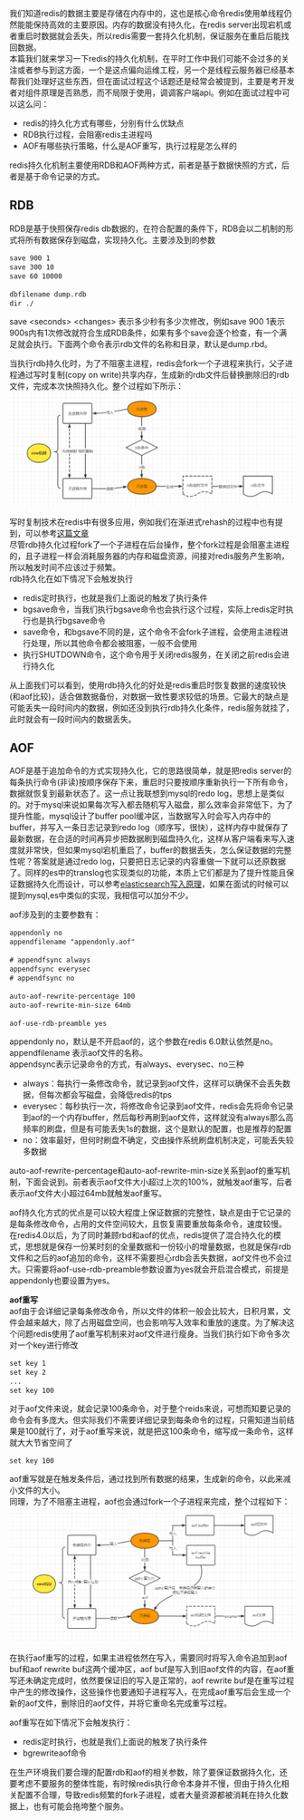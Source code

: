 我们知道redis的数据主要是存储在内存中的，这也是核心命令redis使用单线程仍然能能保持高效的主要原因。内存的数据没有持久化，在redis server出现宕机或者重启时数据就会丢失，所以redis需要一套持久化机制，保证服务在重启后能找回数据。   
本篇我们就来学习一下redis的持久化机制，在平时工作中我们可能不会过多的关注或者参与到这方面，一个是这点偏向运维工程，另一个是线程云服务器已经基本帮我们处理好这些东西，但在面试过程这个话题还是经常会被提到，主要是考开发者对组件原理是否熟悉，而不局限于使用，调调客户端api。例如在面试过程中可以这么问：   
- redis的持久化方式有哪些，分别有什么优缺点    
- RDB执行过程，会阻塞redis主进程吗      
- AOF有哪些执行策略，什么是AOF重写，执行过程是怎么样的    

redis持久化机制主要使用RDB和AOF两种方式，前者是基于数据快照的方式，后者是基于命令记录的方式。          

## RDB    
RDB是基于快照保存redis db数据的，在符合配置的条件下，RDB会以二机制的形式将所有数据保存到磁盘，实现持久化。主要涉及到的参数    
```
save 900 1
save 300 10
save 60 10000

dbfilename dump.rdb   
dir ./ 
```
save \<seconds> \<changes>  表示多少秒有多少次修改，例如save 900 1表示900s内有1次修改就符合生成RDB条件，如果有多个save会逐个检查，有一个满足就会执行。下面两个命令表示rdb文件的名称和目录，默认是dump.rbd。    

当执行rdb持久化时，为了不阻塞主进程，redis会fork一个子进程来执行，父子进程通过写时复制(copy on write)共享内存，生成新的rdb文件后替换删除旧的rdb文件，完成本次快照持久化。整个过程如下所示：   
![image](https://github.com/jmilktea/jtea/blob/master/redis/images/redis-rdb.png)    

写时复制技术在redis中有很多应用，例如我们在渐进式rehash的过程中也有提到，可以参考[这篇文章](https://github.com/jmilktea/jtea/blob/master/redis/hash.md)   
尽管rdb持久化过程fork了一个子进程在后台操作，整个fork过程是会阻塞主进程的，且子进程一样会消耗服务器的内存和磁盘资源，间接对redis服务产生影响，所以触发时间不应该过于频繁。   
rdb持久化在如下情况下会触发执行    
- redis定时执行，也就是我们上面说的触发了执行条件    
- bgsave命令，当我们执行bgsave命令也会执行这个过程，实际上redis定时执行也是执行bgsave命令   
- save命令，和bgsave不同的是，这个命令不会fork子进程，会使用主进程进行处理，所以其他命令都会被阻塞，一般不会使用   
- 执行SHUTDOWN命令，这个命令用于关闭redis服务，在关闭之前redis会进行持久化     

从上面我们可以看到，使用rdb持久化的好处是redis重启时恢复数据的速度较快(和aof比较)，适合做数据备份，对数据一致性要求较低的场景。它最大的缺点是可能丢失一段时间内的数据，例如还没到执行rdb持久化条件，redis服务就挂了，此时就会有一段时间内的数据丢失。

## AOF    
AOF是基于追加命令的方式实现持久化，它的思路很简单，就是把redis server的每条执行命令(非读)按顺序保存下来，重启时只要按顺序重新执行一下所有命令，数据就恢复到最新状态了。这一点让我联想到mysql的redo log，思想上是类似的。对于mysql来说如果每次写入都去随机写入磁盘，那么效率会非常低下，为了提升性能，mysql设计了buffer pool缓冲区，当数据写入时会写入内存中的buffer，并写入一条日志记录到redo log（顺序写，很快），这样内存中就保存了最新数据，在合适的时间再异步把数据刷到磁盘持久化，这样从客户端看来写入速度就非常快，但如果mysql宕机重启了，buffer的数据丢失，怎么保证数据的完整性呢？答案就是通过redo log，只要把日志记录的内容重做一下就可以还原数据了。同样的es中的translog也实现类似的功能，本质上它们都是为了提升性能且保证数据持久化而设计，可以参考[elasticsearch写入原理](https://github.com/jmilktea/jtea/blob/master/elasticsearch/elasticsearch%E5%86%99%E5%85%A5%E5%8E%9F%E7%90%86.md)，如果在面试的时候可以提到mysql,es中类似的实现，我相信可以加分不少。         

aof涉及到的主要参数有：   
```
appendonly no    
appendfilename "appendonly.aof"  

# appendfsync always
appendfsync everysec
# appendfsync no

auto-aof-rewrite-percentage 100
auto-aof-rewrite-min-size 64mb

aof-use-rdb-preamble yes
```
appendonly no，默认是不开启aof的，这个参数在redis 6.0默认依然是no。   
appendfilename 表示aof文件的名称。     
appendsync表示记录命令的方式，有always、everysec、no三种    
- always：每执行一条修改命令，就记录到aof文件，这样可以确保不会丢失数据，但每次都会写磁盘，会降低redis的tps   
- everysec：每秒执行一次，将修改命令记录到aof文件，redis会先将命令记录到aof的一个内存buffer，然后每秒再刷到aof文件，这样就没有always那么高频率的刷盘，但是有可能丢失1s的数据，这个是默认的配置，也是推荐的配置    
- no：效率最好，但何时刷盘不确定，交由操作系统刷盘机制决定，可能丢失较多数据    

auto-aof-rewrite-percentage和auto-aof-rewrite-min-size关系到aof的重写机制，下面会说到。前者表示aof文件大小超过上次的100%，就触发aof重写，后者表示aof文件大小超过64mb就触发aof重写。

aof持久化方式的优点是可以较大程度上保证数据的完整性，缺点是由于它记录的是每条修改命令，占用的文件空间较大，且恢复需要重放每条命令，速度较慢。   
在redis4.0以后，为了同时兼顾rbd和aof的优点，redis提供了混合持久化的模式，思想就是保存一份某时刻的全量数据和一份较小的增量数据，也就是保存rdb文件和之后的aof追加的命令，这样不需要担心rdb会丢失数据，aof文件也不会过大。只需要将aof-use-rdb-preamble参数设置为yes就会开启混合模式，前提是appendonly也要设置为yes。        

**aof重写**    
aof由于会详细记录每条修改命令，所以文件的体积一般会比较大，日积月累，文件会越来越大，除了占用磁盘空间，也会影响写入效率和重放的速度。为了解决这个问题redis使用了aof重写机制来对aof文件进行瘦身。当我们执行如下命令多次对一个key进行修改
```
set key 1
set key 2
...
set key 100
```
对于aof文件来说，就会记录100条命令，对于整个reids来说，可想而知要记录的命令会有多庞大。但实际我们不需要详细记录到每条命令的过程，只需知道当前结果是100就行了，对于aof重写来说，就是把这100条命令，缩写成一条命令，这样就大大节省空间了       
```
set key 100
```

aof重写就是在触发条件后，通过找到所有数据的结果，生成新的命令，以此来减小文件的大小。   
同理，为了不阻塞主进程，aof也会通过fork一个子进程来完成，整个过程如下：   
![image](https://github.com/jmilktea/jtea/blob/master/redis/images/redis-aof-rewrite.png)    

在执行aof重写的过程，如果主进程依然在写入，需要同时将写入命令追加到aof buf和aof rewrite buf这两个缓冲区，aof buf是写入到旧aof文件的内容，在aof重写还未确定完成时，依然要保证旧的写入是正常的，aof rewrite buf是在重写过程中产生的修改操作，这些操作也要通知子进程写入，在完成aof重写后会生成一个新的aof文件，删除旧的aof文件，并将它重命名完成重写过程。      

aof重写在如下情况下会触发执行：   
- redis定时执行，也就是我们上面说的触发了执行条件    
- bgrewriteaof命令    

在生产环境我们要合理的配置rdb和aof的相关参数，除了要保证数据持久化，还要考虑不要服务的整体性能，有时候redis执行命令本身并不慢，但由于持久化相关配置不合理，导致redis频繁的fork子进程，或者大量资源都被消耗在持久化数据上，也有可能会拖垮整个服务。     














